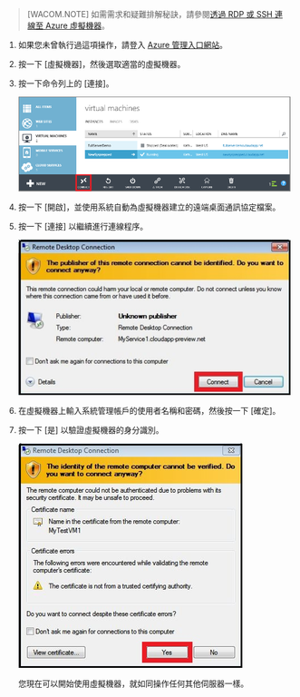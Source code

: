 <properties linkid="manage-windows-howto-logon" urlDisplayName="Log on to a VM" pageTitle="登入執行 Windows Server 的虛擬機器" metaKeywords="Azure logging on vm, vm portal" description="了解如何使用 Azure 管理入口網站來登入執行 Windows Server 2008 R2 的虛擬機器。" metaCanonical="" services="virtual-machines" documentationCenter="" title="如何登入執行 Windows Server 的虛擬機器" authors="kathydav" solutions="" manager="dongill" editor="tysonn" />

> [WACOM.NOTE] 如需需求和疑難排解秘訣，請參閱[透過 RDP 或 SSH 連線至 Azure 虛擬機器][透過 RDP 或 SSH 連線至 Azure 虛擬機器]。

1.  如果您未曾執行過這項操作，請登入 [Azure 管理入口網站][Azure 管理入口網站]。

2.  按一下 [虛擬機器]，然後選取適當的虛擬機器。

3.  按一下命令列上的 [連接]。

    ![登入虛擬機器][登入虛擬機器]

4.  按一下 [開啟]，並使用系統自動為虛擬機器建立的遠端桌面通訊協定檔案。

5.  按一下 [連接] 以繼續進行連線程序。

    ![繼續連接][繼續連接]

6.  在虛擬機器上輸入系統管理帳戶的使用者名稱和密碼，然後按一下 [確定]。

7.  按一下 [是] 以驗證虛擬機器的身分識別。

    ![驗證機器的身分識別][驗證機器的身分識別]

    您現在可以開始使用虛擬機器，就如同操作任何其他伺服器一樣。

  [透過 RDP 或 SSH 連線至 Azure 虛擬機器]: http://go.microsoft.com/fwlink/p/?LinkId=398294
  [Azure 管理入口網站]: http://manage.windowsazure.com
  [登入虛擬機器]: ./media/virtual-machines-log-on-win-server/connectwindows.png
  [繼續連接]: ./media/virtual-machines-log-on-win-server/connectpublisher.png
  [驗證機器的身分識別]: ./media/virtual-machines-log-on-win-server/connectverify.png
